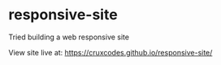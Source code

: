 # responsive-site
Tried building a web responsive site

View site live at:
https://cruxcodes.github.io/responsive-site/
